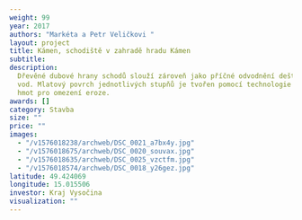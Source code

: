 ```yaml
---
weight: 99
year: 2017
authors: "Markéta a Petr Veličkovi "
layout: project
title: Kámen, schodiště v zahradě hradu Kámen
subtitle:
description:
  Dřevěné dubové hrany schodů slouží zároveň jako příčné odvodnění dešťových
  vod. Mlatový povrch jednotlivých stupňů je tvořen pomocí technologie přidávání škrobových
  hmot pro omezení eroze.
awards: []
category: Stavba
size: ""
price: ""
images:
  - "/v1576018238/archweb/DSC_0021_a7bx4y.jpg"
  - "/v1576018675/archweb/DSC_0020_souvax.jpg"
  - "/v1576018635/archweb/DSC_0025_vzctfm.jpg"
  - "/v1576018574/archweb/DSC_0018_y26gez.jpg"
latitude: 49.424069
longitude: 15.015506
investor: Kraj Vysočina
visualization: ""
---
```

